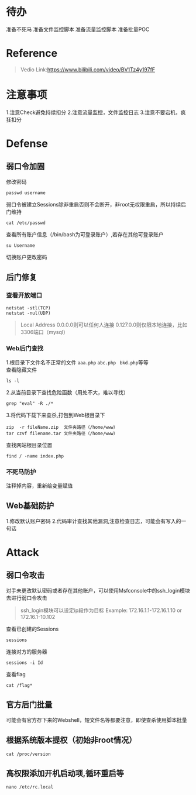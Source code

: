 # 待办
准备不死马
准备文件监控脚本
准备流量监控脚本
准备批量POC
# Reference
> Vedio Link:https://www.bilibili.com/video/BV1Tz4y197fF
# 注意事项
1.注意Check避免持续扣分
2.注意流量监控，文件监控日志
3.注意不要宕机，疯狂扣分
# Defense
## 弱口令加固
修改密码
```
passwd username
```
弱口令被建立Sessions除非重启否则不会断开，非root无权限重启，所以持续后门维持
```
cat /etc/passwd 
``` 
查看所有账户信息（/bin/bash为可登录账户）,若存在其他可登录账户
```
su Username
```
切换账户更改密码

## 后门修复
### 查看开放端口
```
netstat -stl(TCP)
netstat -nul(UDP)
``` 
>  Local Address 0.0.0.0则可以任何人连接 0.127.0.0则仅限本地连接，比如3306端口（mysql）  
### Web后门查找
1.根目录下文件名不正常的文件 `aaa.php` `abc.php ` `bkd.php`等等   
查看隐藏文件
```
ls -l
```
2.从当前目录下查找危险函数（用处不大，难以寻找）
```
grep "eval" -R ./*
```
3.将代码下载下来查杀,打包到Web根目录下
```
zip  -r fileName.zip  文件夹路径（/home/www）
tar czvf filename.tar 文件夹路径（/home/www）
```
查找网站根目录位置
```
find / -name index.php
```
### 不死马防护
注释掉内容，重新给变量赋值
## Web基础防护
1.修改默认账户密码
2.代码审计查找其他漏洞,注意检查日志，可能会有写入的一句话
# Attack
## 弱口令攻击
对手未更改默认密码或者存在其他账户，可以使用Msfconsole中的ssh_login模块去进行弱口令攻击
> ssh_login模块可以设定ip段作为目标 Example: 172.16.1.1-172.16.1.10 or 172.16.1-10.102


查看已创建的Sessions
```
sessions
```
连接对方的服务器
```
sessions -i Id
```
查看flag
```
cat /flag*
```
## 官方后门批量
可能会有官方存下来的Webshell，短文件名等都要注意，即使查杀使用脚本批量
## 根据系统版本提权（初始非root情况）
```
cat /proc/version
```

## 高权限添加开机启动项,循环重启等
```
nano /etc/rc.local
```
